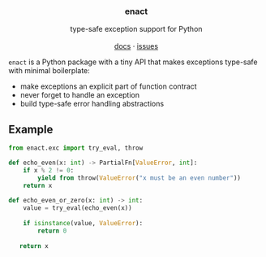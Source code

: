 <p align="center">
<h3 align="center">enact</h3>
  <p align="center">
    type-safe exception support for Python
    <br />
    <br />
    <a href="https://github.com/idmitrievsky/enact#readme">docs</a>
    ·
    <a href="https://github.com/idmitrievsky/enact/issues">issues</a>
  </p>
</p>

`enact` is a Python package with a tiny API that makes exceptions type-safe with minimal boilerplate:
- make exceptions an explicit part of function contract
- never forget to handle an exception
- build type-safe error handling abstractions


## Example
```python
from enact.exc import try_eval, throw

def echo_even(x: int) -> PartialFn[ValueError, int]:
    if x % 2 != 0:
        yield from throw(ValueError("x must be an even number"))
    return x
    
def echo_even_or_zero(x: int) -> int:
    value = try_eval(echo_even(x))
    
    if isinstance(value, ValueError):
        return 0
        
   return x
```
